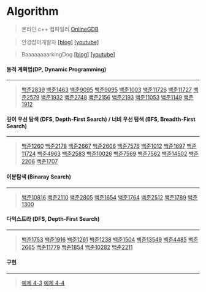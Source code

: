 # Algorithm
> 온라인 c++ 컴파일러 [OnlineGDB](https://www.onlinegdb.com/online_c++_compiler)

> 안경잡이개발자 [[blog]](https://m.blog.naver.com/PostList.nhn?blogId=ndb796&categoryNo=128&logCode=0&categoryName=2018%20%EC%95%8C%EA%B3%A0%EB%A6%AC%EC%A6%98)
[[youtube]](https://www.youtube.com/watch?v=qQ5iLNjpxSk&list=PLRx0vPvlEmdDHxCvAQS1_6XV4deOwfVrz)

>BaaaaaaaarkingDog [[blog]](https://blog.encrypted.gg/category/%EA%B0%95%EC%A2%8C/%EC%8B%A4%EC%A0%84%20%EC%95%8C%EA%B3%A0%EB%A6%AC%EC%A6%98) 
[[youtube]](https://www.youtube.com/watch?v=LcOIobH7ues)  


#### 동적 계획법(DP, Dynamic Programming)
---

>[백준2839](https://github.com/hippod01/Algorithm/commit/54d8329c84a82a70896a680ecbb08f182930c4a3)
>[백준1463](https://github.com/hippod01/Algorithm/commit/4511c0f57ca745739d75ff43754775c93a7e1ef7)
>[백준9095](https://github.com/hippod01/Algorithm/commit/4511c0f57ca745739d75ff43754775c93a7e1ef7)
>[백준9095](https://github.com/hippod01/Algorithm/commit/04e26cb968e2bc9855d65e1f95883110edb8f03e)
>[백준1003](https://github.com/hippod01/Algorithm/commit/dc71b8dbc413e72b81da98ac55525c72d45b5d63)
>[백준11726](https://github.com/hippod01/Algorithm/commit/a9b4cc6f4a43e2c8a71f6b28d60a7aef3bb9c482)
>[백준11727](https://github.com/hippod01/Algorithm/commit/3379e7ed2e94d3293e37d17b5531b14f76c19952)
>[백준2579](https://github.com/hippod01/Algorithm/commit/a46b5608cb8751653aae1d06abafd4c9dae4f33e)
>[백준1932](https://github.com/hippod01/Algorithm/commit/f7a47c9d9c6482aca8904904a32a41a17e91b5c0)
>[백준2748](https://github.com/hippod01/Algorithm/commit/c3390bc63f5a5ee355113b38639e4592230bb81b)
>[백준2156](https://github.com/hippod01/Algorithm/commit/31c894e8e1e997881e0f1868d292fec06fcb7581)
>[백준2193](https://github.com/hippod01/Algorithm/commit/c6cca3583a8cca6afd68d3703f0afbc946e2dac5)
>[백준11053](https://github.com/hippod01/Algorithm/commit/169b3d9d7f89a846049094af8d47acf487f29c98)
>[백준1149](https://github.com/hippod01/Algorithm/commit/9d134a77574d062fee50b8f0bd3f4d82e3818967)
>[백준1912](https://github.com/hippod01/Algorithm/commit/9329bc44b146896bac401de481577ccb8ad9bd0c)


#### 깊이 우선 탐색 (DFS, Depth-First Search) / 너비 우선 탐색 (BFS, Breadth-First Search)
---
>[백준1260](https://github.com/hippod01/Algorithm/commit/8c906ee1d39b374f4d00f76102548ea0b7d56ea8)
>[백준2178](https://github.com/hippod01/Algorithm/commit/35382a4f3d378f369f3edbaa3d77a867026bf03a)
>[백준2667](https://github.com/hippod01/Algorithm/commit/6329ba30ab1aae05e9dea22860302641cf345910)
>[백준2606](https://github.com/hippod01/Algorithm/commit/0ed4b1d8a3a95fe17be194e2e3eabbfe1ace3cdb)
>[백준7576](https://github.com/hippod01/Algorithm/commit/4cb5b9d5f9f722d0f8d54f4b19004782affcab99)
>[백준1012](https://github.com/hippod01/Algorithm/commit/fa6115bbae587e3661e67ab97d4c844cd5ef0a5f)
>[백준1697](https://github.com/hippod01/Algorithm/commit/cfd32c615b8604e1f10fcd2c14db3f5d8920383c)
>[백준11724](https://github.com/hippod01/Algorithm/commit/5595553ffc74e5323f2cce7c3b7d62ac156a0d9d)
>[백준4963](https://github.com/hippod01/Algorithm/commit/b46e5488511f1ed9295151ba5667250a2da09240)
>[백준2583](https://github.com/hippod01/Algorithm/commit/f270dfb8b2102f8cfeee3a483cacd95365d6951e)
>[백준10026](https://github.com/hippod01/Algorithm/commit/9e4fb732e3a1f9582e8e4137790788a7d2a961e2)
>[백준7569](https://github.com/hippod01/Algorithm/commit/7fa4a5f97e07d5f2792583ab04fc00dc7de8e0e9)
>[백준7562](https://github.com/hippod01/Algorithm/commit/508424883cbdbf2337e3ed1ad2174028a1a7a624)
>[백준14502](https://github.com/hippod01/Algorithm/commit/1d073af515c5066d62f5e170ae8f7f15240ea72a)
>[백준2206](https://github.com/hippod01/Algorithm/commit/cd892e7da0bf5f2573ea87ba7dfb9a7105518e57)
>[백준1707](https://github.com/hippod01/Algorithm/commit/f3dcdfde0a88c1fab382064e33d307ba149e98fb)



#### 이분탐색 (Binaray Search)
---
>[백준10816](https://github.com/hippod01/Algorithm/commit/cca23d6916442bd144f507107ee71e8d3d712792)
>[백준2110](https://github.com/hippod01/Algorithm/commit/e30f84e8ea08454ea803cc2d1bcf84f8d544e0fd)
>[백준2805](https://github.com/hippod01/Algorithm/commit/877bd37e1256ec898447086728caaf39f60098ab)
>[백준1654](https://github.com/hippod01/Algorithm/commit/9816485f50e3685c753ac46a4fd08f0a5dccc829)
>[백준1764](https://github.com/hippod01/Algorithm/commit/9816485f50e3685c753ac46a4fd08f0a5dccc829)
>[백준2512](https://github.com/hippod01/Algorithm/commit/b12c7749d572a019cc550b88b0b55dd768831439)
>[백준1789](https://github.com/hippod01/Algorithm/commit/32cf1a9f1668f7de60f835a66062714249351b59)
>[백준1300](https://github.com/hippod01/Algorithm/commit/32cf1a9f1668f7de60f835a66062714249351b59)


#### 다익스트라 (DFS, Depth-First Search)
---
>[백준1753](https://github.com/hippod01/Algorithm/commit/8f7fe360ce488baa9b4e1969326827b85c7f15ef)
>[백준1916](https://github.com/hippod01/Algorithm/commit/112c27e9e70c5441b336c18e69f0148fc977b109)
>[백준1261](https://github.com/hippod01/Algorithm/commit/cbf458d89fc4a0651f6f64315f8ea9f58365dc42)
>[백준1238](https://github.com/hippod01/Algorithm/commit/039066997fa47fa091dbee3e2e58d92cf683a76b)
>[백준1504](https://github.com/hippod01/Algorithm/commit/2d3fa1de1ba809c7a55fdb6966f8a15bec715127)
>[백준13549](https://github.com/hippod01/Algorithm/commit/d1041e580738456fe888fb994571eed8d2af7dbd)
>[백준4485](https://github.com/hippod01/Algorithm/commit/a731c4e6ee53165336d0629c2fe37a5be0b74a0e)
>[백준2665](https://github.com/hippod01/Algorithm/commit/b7c8ed8e5e969588f48dad2ceac10394eeb100dc)
>[백준11779](https://github.com/hippod01/Algorithm/commit/9693dece3814526efe56b44974c194ec47551212)
>[백준1854](https://github.com/hippod01/Algorithm/commit/1b02de11dde39f10177c01f22c24f2f5fc742283)
>[백준10282](https://github.com/hippod01/Algorithm/commit/ee85653a78177b236f86a67a51a46d7d1c90469f)
>[백준2211](https://github.com/hippod01/Algorithm/commit/06c3f0defda7b393809db87f814ffdf567671f42)


#### 구현
---
>[예제 4-3](https://github.com/hippod01/Algorithm/commit/45dcf04937f0a78d85a3dd0afde87fed92065db7)
>[예제 4-4](https://github.com/hippod01/Algorithm/commit/a19e7c758eff6ccffd5afc2dcd769453643c2942)







